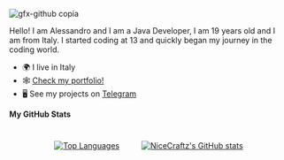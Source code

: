 
![gfx-github copia](https://github.com/nicecraftz/NiceCraftz/assets/47219477/adbb83d9-a3d2-45c5-b23f-c27c60d499b0)

Hello! I am Alessandro and I am a Java Developer, I am 19 years old and I am from Italy. I started coding at 13 and quickly began my journey in the coding world.

* 🌍  I live in Italy
* 🕸️ [Check my portfolio!](https://alessandrocalista.it)
* 🖥️  See my projects on [Telegram](http://t.me/CraftzLounge)

<b>My GitHub Stats</b>

<div style="display: flex; justify-content: center; align-items: center; gap: 40px; margin-top: 40px;">
  <a href="https://github.com/NiceCraftz" align="left">
        <img src="https://github-readme-stats.vercel.app/api/top-langs/?username=NiceCraftz&langs_count=10&title_color=a855f7&text_color=ffffff&icon_color=0891b2&bg_color=171717&hide_border=true&locale=en&custom_title=Top%20Languages" alt="Top Languages" />
    </a>
    <a href="http://www.github.com/NiceCraftz">
        <img src="https://github-readme-stats.vercel.app/api?username=NiceCraftz&show_icons=true&hide=&count_private=true&title_color=a855f7&text_color=ffffff&icon_color=0891b2&bg_color=171717&hide_border=true&show_icons=true" alt="NiceCraftz's GitHub stats" />
    </a>
</div>
